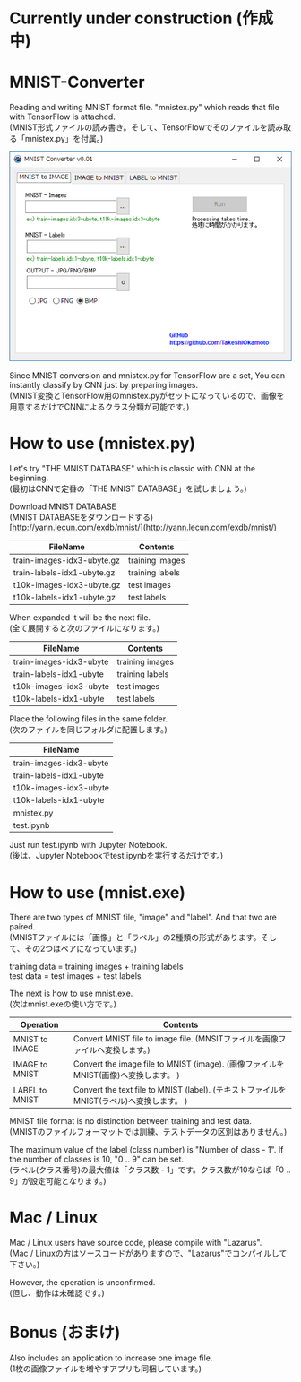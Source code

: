 # Currently under construction (作成中)  
  
# MNIST-Converter
Reading and writing MNIST format file.  "mnistex.py" which reads that file with TensorFlow is attached.  
(MNIST形式ファイルの読み書き。そして、TensorFlowでそのファイルを読み取る「mnistex.py」を付属。)  
  
<img src="https://github.com/TakeshiOkamoto/MNIST-Converter/blob/master/image.png">  
  
Since MNIST conversion and mnistex.py for TensorFlow are a set, You can instantly classify by CNN just by preparing images.   
(MNIST変換とTensorFlow用のmnistex.pyがセットになっているので、画像を用意するだけでCNNによるクラス分類が可能です。)  
    
# How to use (mnistex.py)  
  
Let's try "THE MNIST DATABASE" which is classic with CNN at the beginning.  
(最初はCNNで定番の「THE MNIST DATABASE」を試しましょう。)  
  
Download MNIST DATABASE    
(MNIST DATABASEをダウンロードする)    
[http://yann.lecun.com/exdb/mnist/](http://yann.lecun.com/exdb/mnist/)

| FileName | Contents |
----|---- 
| train-images-idx3-ubyte.gz | training images |  
| train-labels-idx1-ubyte.gz | training labels |   
| t10k-images-idx3-ubyte.gz | test images |   
| t10k-labels-idx1-ubyte.gz | test labels |   
  
When expanded it will be the next file.  
(全て展開すると次のファイルになります。)  

| FileName | Contents |
----|---- 
| train-images-idx3-ubyte | training images |  
| train-labels-idx1-ubyte | training labels |   
| t10k-images-idx3-ubyte | test images |   
| t10k-labels-idx1-ubyte | test labels | 
  
Place the following files in the same folder.  
(次のファイルを同じフォルダに配置します。)

| FileName |
|----|
| train-images-idx3-ubyte |  
| train-labels-idx1-ubyte |  
| t10k-images-idx3-ubyte | 
| t10k-labels-idx1-ubyte | 
| mnistex.py | 
| test.ipynb | 

Just run test.ipynb with Jupyter Notebook.  
(後は、Jupyter Notebookでtest.ipynbを実行するだけです。)
  
# How to use (mnist.exe)  
  
There are two types of MNIST file,  "image" and "label". And that two are paired.  
(MNISTファイルには「画像」と「ラベル」の2種類の形式があります。そして、その2つはペアになっています。)
  
training data = training images + training labels  
test data  = test images  + test labels  
  
The next is how to use mnist.exe.  
(次はmnist.exeの使い方です。)  

| Operation | Contents |
----|---- 
| MNIST to IMAGE | Convert MNIST file to image file. (MNSITファイルを画像ファイルへ変換します。) |  
| IMAGE to MNIST | Convert the image file to MNIST (image). (画像ファイルをMNIST(画像)へ変換します。 ) |   
| LABEL to MNIST | Convert the text file to MNIST (label). (テキストファイルをMNIST(ラベル)へ変換します。 ) |   

MNIST file format is no distinction between training and test data.  
(MNISTのファイルフォーマットでは訓練、テストデータの区別はありません。)  
  
The maximum value of the label (class number) is "Number of class - 1". If the number of classes is 10, "0 .. 9" can be set.  
(ラベル(クラス番号)の最大値は「クラス数 - 1」です。クラス数が10ならば「0 .. 9」が設定可能となります。)  
  
# Mac / Linux  
  
Mac / Linux users have source code, please compile with "Lazarus".  
(Mac / Linuxの方はソースコードがありますので、"Lazarus"でコンパイルして下さい。)
  
However, the operation is unconfirmed.   
(但し、動作は未確認です。)  
  
# Bonus (おまけ)
  
Also includes an application to increase one image file.  
(1枚の画像ファイルを増やすアプリも同梱しています。)
